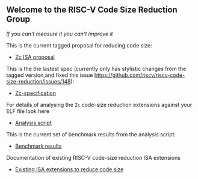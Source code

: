 Welcome to the RISC-V Code Size Reduction Group
------------------------------------------------

_If you can't measure it you can't improve it_

This is the current tagged proposal for reducing code size:

- [Zc ISA proposal](https://github.com/riscv/riscv-code-size-reduction/releases/tag/V0.70.1-TOOLCHAIN-DEV)

This is the the lastest spec (currently only has stylistic changes from the tagged version,and fixed this issue https://github.com/riscv/riscv-code-size-reduction/issues/148):

- [Zc-specification](https://github.com/riscv/riscv-code-size-reduction/tree/master/Zc-specification)

For details of analysing the `Zc` code-size reduction extensions against your ELF file look here

- [Analysis script](https://github.com/riscv/riscv-code-size-reduction/tree/master/benchmarks)

This is the current set of benchmark results from the analysis script:

- [Benchmark results](https://docs.google.com/spreadsheets/d/1bFMyGkuuulBXuIaMsjBINoCWoLwObr1l9h5TAWN8s7k/edit#gid=1837831327)

Documentation of existing RISC-V code-size reduction ISA extensions
- [Existing ISA extensions to reduce code size](https://github.com/riscv/riscv-code-size-reduction/blob/master/existing_extensions/README.md)



